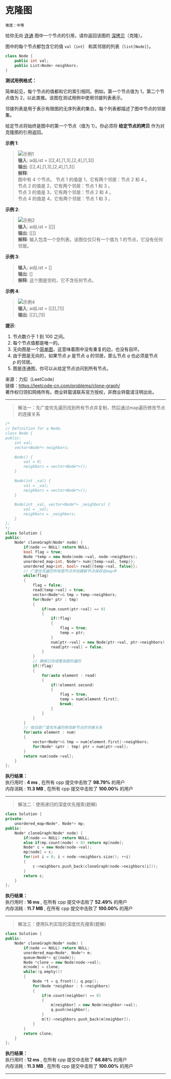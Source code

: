 # 克隆图 #  
`难度：中等` 

给你无向 [连通](https://baike.baidu.com/item/%E8%BF%9E%E9%80%9A%E5%9B%BE/6460995?fr=aladdin) 图中一个节点的引用，请你返回该图的 [深拷贝](https://baike.baidu.com/item/%E6%B7%B1%E6%8B%B7%E8%B4%9D/22785317?fr=aladdin)（克隆）。  

图中的每个节点都包含它的值 `val`（`int`） 和其邻居的列表（`list[Node]`）。  
```C++  
class Node {
    public int val;
    public List<Node> neighbors;
}
```  
**测试用例格式：**  

简单起见，每个节点的值都和它的索引相同。例如，第一个节点值为 1，第二个节点值为 2，以此类推。该图在测试用例中使用邻接列表表示。  

邻接列表是用于表示有限图的无序列表的集合。每个列表都描述了图中节点的邻居集。  

给定节点将始终是图中的第一个节点（值为 1）。你必须将 **给定节点的拷贝** 作为对克隆图的引用返回。  

**示例 1**:  
>![示例1](./pic/133_clone_graph_question.png "克隆图示例")  
>**输入**: adjList = [[2,4],[1,3],[2,4],[1,3]]  
>**输出**: [[2,4],[1,3],[2,4],[1,3]]  
>**解释**:   
>图中有 4 个节点。 
>节点 1 的值是 1，它有两个邻居：节点 2 和 4 。  
>节点 2 的值是 2，它有两个邻居：节点 1 和 3 。  
>节点 3 的值是 3，它有两个邻居：节点 2 和 4 。  
>节点 4 的值是 4，它有两个邻居：节点 1 和 3 。  

**示例 2**:  
>![示例2](./pic/graph.png "图示例")  
>**输入**: adjList = [[]]  
>**输出**: [[]]  
>**解释**: 输入包含一个空列表。该图仅仅只有一个值为 1 的节点，它没有任何邻居。  

**示例 3**:  
>**输入**: adjList = []  
>**输出**: []  
>**解释**: 这个图是空的，它不含任何节点。  

**示例 4**:  
>![示例4](./pic/graph-1.png "图示例")  
>**输入**: adjList = [[2],[1]]  
>**输出**: [[2],[1]]    

**提示**:  
1. 节点数介于 1 到 100 之间。  
2. 每个节点值都是唯一的。  
3. 无向图是一个[简单图](https://baike.baidu.com/item/%E7%AE%80%E5%8D%95%E5%9B%BE/1680528?fr=aladdin)，这意味着图中没有重复的边，也没有自环。  
4. 由于图是无向的，如果节点 *p* 是节点 *q* 的邻居，那么节点 *q* 也必须是节点 *p* 的邻居。  
5. 图是连通图，你可以从给定节点访问到所有节点。  

来源：力扣（LeetCode）  
链接：https://leetcode-cn.com/problems/clone-graph/  
著作权归领扣网络所有。商业转载请联系官方授权，非商业转载请注明出处。  

---  
>解法一：先广度优先遍历找到所有节点并复制，然后通过map遍历修改节点的连接关系  

```C++  
/*
// Definition for a Node.
class Node {
public:
    int val;
    vector<Node*> neighbors;
    
    Node() {
        val = 0;
        neighbors = vector<Node*>();
    }
    
    Node(int _val) {
        val = _val;
        neighbors = vector<Node*>();
    }
    
    Node(int _val, vector<Node*> _neighbors) {
        val = _val;
        neighbors = _neighbors;
    }
};
*/
class Solution {
public:
    Node* cloneGraph(Node* node) {
        if(node == NULL) return NULL;
        bool flag = true;
        Node *temp = new Node(node->val, node->neighbors);
        unordered_map<int, Node*> num{{temp->val, temp}};
        unordered_map<int, bool> read{{temp->val, false}};
        // 广度优先遍历所有图节点并创建新节点保存在map中
        while(flag)
        {
            flag = false;
            read[temp->val] = true;
            vector<Node*>& tmp = temp->neighbors;
            for(Node* ptr : tmp)
            {
                if(num.count(ptr->val) == 0)
                {
                    if(!flag)
                    {
                        flag = true;
                        temp = ptr;
                    }
                    num[ptr->val] = new Node(ptr->val, ptr->neighbors);
                    read[ptr->val] = false;
                }
            }
            // 确保已完成整张图的遍历
            if(!flag)
            {
                for(auto element : read)
                {
                    if(!element.second)
                    {
                        flag = true;
                        temp = num[element.first];
                        break;
                    }
                }
            }
        }
        // 依旧是广度优先遍历修改新节点的邻接关系
        for(auto element : num)
        {
            vector<Node*>& tmp = num[element.first]->neighbors;
            for(Node* &ptr : tmp) ptr = num[ptr->val];
        }
        return num[node->val];
    }
};
```  

**执行结果：**  
执行用时 : **4 ms** , 在所有 cpp 提交中击败了 **98.79%** 的用户  
内存消耗 : **11.3 MB** , 在所有 cpp 提交中击败了 **100.00%** 的用户  

---  
>解法二：使用递归的深度优先搜索(题解)  

```C++  
class Solution {
private:
    unordered_map<Node*, Node*> mp;
public:
    Node* cloneGraph(Node* node) {
        if(node == NULL) return NULL;
        else if(mp.count(node) > 0) return mp[node];
        Node* c = new Node(node->val);
        mp[node] = c;
        for(int i = 0; i < node->neighbors.size(); ++i)
        {
            c->neighbors.push_back(cloneGraph(node->neighbors[i]));
        }
        return c;
    }
};
```  

**执行结果：**  
执行用时 : **16 ms** , 在所有 cpp 提交中击败了 **52.49%** 的用户  
内存消耗 : **11.7 MB** , 在所有 cpp 提交中击败了 **100.00%** 的用户  

---  
>解法三：使用队列实现的深度优先搜索(题解)  

```C++  
class Solution {
public:
    Node* cloneGraph(Node* node) {
        if(node == NULL) return NULL;
        unordered_map<Node*, Node*> m;
        queue<Node*> q{{node}};
        Node *clone = new Node(node->val);
        m[node] = clone;
        while(!q.empty())
        {
            Node *t = q.front(); q.pop();
            for(Node *neighbor : t->neighbors)
            {
                if(m.count(neighbor) == 0)
                {
                    m[neighbor] = new Node(neighbor->val);
                    q.push(neighbor);
                }
                m[t]->neighbors.push_back(m[neighbor]);
            }
        }
        return clone;
    }
};
```  

**执行结果：**  
执行用时 : **12 ms** , 在所有 cpp 提交中击败了 **68.88%** 的用户  
内存消耗 : **11.3 MB** , 在所有 cpp 提交中击败了 **100.00%** 的用户  

---  